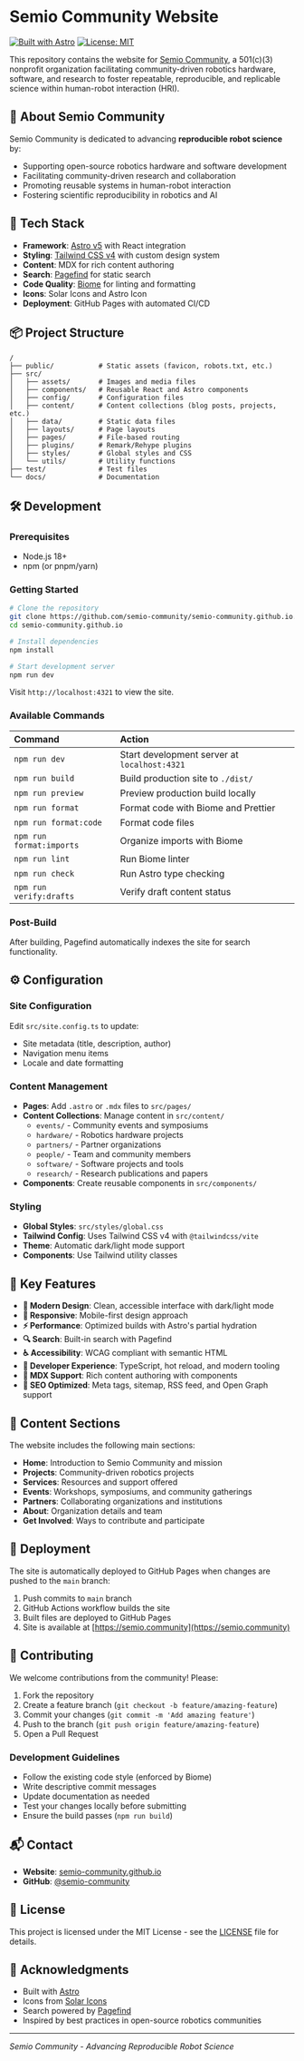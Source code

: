 # Semio Community Website

[![Built with Astro](https://astro.badg.es/v2/built-with-astro/small.svg)](https://astro.build)
[![License: MIT](https://img.shields.io/badge/License-MIT-yellow.svg)](https://opensource.org/licenses/MIT)

This repository contains the website for [Semio Community](https://semio.community), a 501(c)(3) nonprofit organization facilitating community-driven robotics hardware, software, and research to foster repeatable, reproducible, and replicable science within human-robot interaction (HRI).

## 🤖 About Semio Community

Semio Community is dedicated to advancing **reproducible robot science** by:
- Supporting open-source robotics hardware and software development
- Facilitating community-driven research and collaboration
- Promoting reusable systems in human-robot interaction
- Fostering scientific reproducibility in robotics and AI

## 🚀 Tech Stack

- **Framework**: [Astro v5](https://astro.build/) with React integration
- **Styling**: [Tailwind CSS v4](https://tailwindcss.com/) with custom design system
- **Content**: MDX for rich content authoring
- **Search**: [Pagefind](https://pagefind.app/) for static search
- **Code Quality**: [Biome](https://biomejs.dev/) for linting and formatting
- **Icons**: Solar Icons and Astro Icon
- **Deployment**: GitHub Pages with automated CI/CD

## 📦 Project Structure

```
/
├── public/           # Static assets (favicon, robots.txt, etc.)
├── src/
│   ├── assets/       # Images and media files
│   ├── components/   # Reusable React and Astro components
│   ├── config/       # Configuration files
│   ├── content/      # Content collections (blog posts, projects, etc.)
│   ├── data/         # Static data files
│   ├── layouts/      # Page layouts
│   ├── pages/        # File-based routing
│   ├── plugins/      # Remark/Rehype plugins
│   ├── styles/       # Global styles and CSS
│   └── utils/        # Utility functions
├── test/             # Test files
└── docs/             # Documentation
```

## 🛠️ Development

### Prerequisites

- Node.js 18+
- npm (or pnpm/yarn)

### Getting Started

```bash
# Clone the repository
git clone https://github.com/semio-community/semio-community.github.io.git
cd semio-community.github.io

# Install dependencies
npm install

# Start development server
npm run dev
```

Visit `http://localhost:4321` to view the site.

### Available Commands

| Command                | Action                                           |
|:--------------------- |:------------------------------------------------ |
| `npm run dev`         | Start development server at `localhost:4321`    |
| `npm run build`       | Build production site to `./dist/`              |
| `npm run preview`     | Preview production build locally                |
| `npm run format`      | Format code with Biome and Prettier            |
| `npm run format:code` | Format code files                              |
| `npm run format:imports` | Organize imports with Biome                 |
| `npm run lint`        | Run Biome linter                               |
| `npm run check`       | Run Astro type checking                        |
| `npm run verify:drafts` | Verify draft content status                  |

### Post-Build

After building, Pagefind automatically indexes the site for search functionality.

## ⚙️ Configuration

### Site Configuration

Edit `src/site.config.ts` to update:
- Site metadata (title, description, author)
- Navigation menu items
- Locale and date formatting

### Content Management

- **Pages**: Add `.astro` or `.mdx` files to `src/pages/`
- **Content Collections**: Manage content in `src/content/`
  - `events/` - Community events and symposiums
  - `hardware/` - Robotics hardware projects
  - `partners/` - Partner organizations
  - `people/` - Team and community members
  - `software/` - Software projects and tools
  - `research/` - Research publications and papers
- **Components**: Create reusable components in `src/components/`

### Styling

- **Global Styles**: `src/styles/global.css`
- **Tailwind Config**: Uses Tailwind CSS v4 with `@tailwindcss/vite`
- **Theme**: Automatic dark/light mode support
- **Components**: Use Tailwind utility classes

## 🌟 Key Features

- **🎨 Modern Design**: Clean, accessible interface with dark/light mode
- **📱 Responsive**: Mobile-first design approach
- **⚡ Performance**: Optimized builds with Astro's partial hydration
- **🔍 Search**: Built-in search with Pagefind
- **♿ Accessibility**: WCAG compliant with semantic HTML
- **🔧 Developer Experience**: TypeScript, hot reload, and modern tooling
- **📝 MDX Support**: Rich content authoring with components
- **🎯 SEO Optimized**: Meta tags, sitemap, RSS feed, and Open Graph support

## 📄 Content Sections

The website includes the following main sections:

- **Home**: Introduction to Semio Community and mission
- **Projects**: Community-driven robotics projects
- **Services**: Resources and support offered
- **Events**: Workshops, symposiums, and community gatherings
- **Partners**: Collaborating organizations and institutions
- **About**: Organization details and team
- **Get Involved**: Ways to contribute and participate

## 🚢 Deployment

The site is automatically deployed to GitHub Pages when changes are pushed to the `main` branch:

1. Push commits to `main` branch
2. GitHub Actions workflow builds the site
3. Built files are deployed to GitHub Pages
4. Site is available at [https://semio.community](https://semio.community)

## 🤝 Contributing

We welcome contributions from the community! Please:

1. Fork the repository
2. Create a feature branch (`git checkout -b feature/amazing-feature`)
3. Commit your changes (`git commit -m 'Add amazing feature'`)
4. Push to the branch (`git push origin feature/amazing-feature`)
5. Open a Pull Request

### Development Guidelines

- Follow the existing code style (enforced by Biome)
- Write descriptive commit messages
- Update documentation as needed
- Test your changes locally before submitting
- Ensure the build passes (`npm run build`)

## 📬 Contact

- **Website**: [semio-community.github.io](https://semio.community)
- **GitHub**: [@semio-community](https://github.com/semio-community)

## 📜 License

This project is licensed under the MIT License - see the [LICENSE](LICENSE) file for details.

## 🙏 Acknowledgments

- Built with [Astro](https://astro.build/)
- Icons from [Solar Icons](https://www.figma.com/community/file/1166831539721848736)
- Search powered by [Pagefind](https://pagefind.app/)
- Inspired by best practices in open-source robotics communities

---

*Semio Community - Advancing Reproducible Robot Science*
